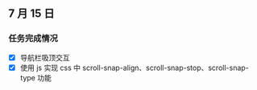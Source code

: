 ## 7 月 15 日

### 任务完成情况

- [x] 导航栏吸顶交互
- [x] 使⽤ js 实现 css 中 scroll-snap-align、scroll-snap-stop、scroll-snap-type 功能
